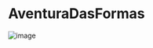 # AventuraDasFormas
![image](https://github.com/KaiqueTeruel/AventuraDasFormas/assets/82835307/bc2f1ab2-4938-4996-b499-d65c8bb4da55)
